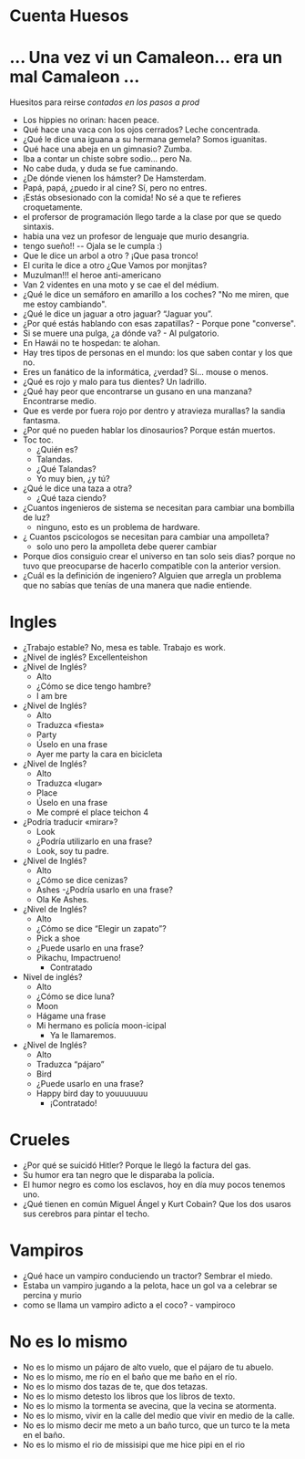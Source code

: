 # Cuenta Huesos
# ... Una vez vi un Camaleon... era un mal Camaleon ...

Huesitos para reirse *contados en los pasos a prod* 

- Los hippies no orinan: hacen peace.
- Qué hace una vaca con los ojos cerrados? Leche concentrada.
- ¿Qué le dice una iguana a su hermana gemela? Somos iguanitas.
- Qué hace una abeja en un gimnasio? Zumba.
- Iba a contar un chiste sobre sodio... pero Na.
- No cabe duda, y duda se fue caminando.
- ¿De dónde vienen los hámster? De Hamsterdam.
- Papá, papá, ¿puedo ir al cine? Sí, pero no entres.
- ¡Estás obsesionado con la comida! No sé a que te refieres croquetamente.
- el profersor de programación llego tarde a la clase por que se quedo sintaxis.
- habia una vez un profesor de lenguaje que murio desangria.
- tengo sueño!! -- Ojala se le cumpla :) 
- Que le dice un arbol a otro ? ¡Que pasa tronco!
- El curita le dice a otro ¿Que Vamos por monjitas?
- Muzulman!!! el heroe anti-americano
- Van 2 videntes en una moto y se cae el del médium.
- ¿Qué le dice un semáforo en amarillo a los coches? "No me miren, que me estoy cambiando".
- ¿Qué le dice un jaguar a otro jaguar? “Jaguar you”.
- ¿Por qué estás hablando con esas zapatillas? - Porque pone "converse".
- Si se muere una pulga, ¿a dónde va? - Al pulgatorio.
- En Hawái no te hospedan: te alohan.
- Hay tres tipos de personas en el mundo: los que saben contar y los que no.
- Eres un fanático de la informática, ¿verdad?  Sí... mouse o menos.
- ¿Qué es rojo y malo para tus dientes? Un ladrillo.
- ¿Qué hay peor que encontrarse un gusano en una manzana? Encontrarse medio.
- Que es verde por fuera rojo por dentro y atravieza murallas? la sandia fantasma.
- ¿Por qué no pueden hablar los dinosaurios? Porque están muertos.
- Toc toc.
  - ¿Quién es?
  - Talandas.
  - ¿Qué Talandas?
  - Yo muy bien, ¿y tú?
- ¿Qué le dice una taza a otra?
  - ¿Qué taza ciendo?
- ¿Cuantos ingenieros de sistema se necesitan para cambiar una bombilla de luz?
  - ninguno, esto es un problema de hardware.
- ¿ Cuantos pscicologos se necesitan para cambiar una ampolleta?
  - solo uno pero la ampolleta debe querer cambiar
- Porque dios consiguio crear el universo en tan solo seis dias? porque no tuvo que preocuparse de hacerlo compatible con la anterior version.
- ¿Cuál es la definición de ingeniero? Alguien que arregla un problema que no sabías que tenías de una manera que nadie entiende.
# Ingles

- ¿Trabajo estable? No, mesa es table. Trabajo es work.
- ¿Nivel de inglés? Excellenteishon
- ¿Nivel de Inglés?
  - Alto
  - ¿Cómo se dice tengo hambre?
  - I am bre
- ¿Nivel de Inglés?
  - Alto
  - Traduzca «fiesta»
  - Party
  - Úselo en una frase
  - Ayer me party la cara en bicicleta
- ¿Nivel de Inglés?
  - Alto
  - Traduzca «lugar»
  - Place
  - Úselo en una frase
  - Me compré el place teichon 4
- ¿Podría traducir «mirar»?
  - Look
  - ¿Podría utilizarlo en una frase?
  - Look, soy tu padre.
- ¿Nivel de Inglés?
  - Alto
  - ¿Cómo se dice cenizas?
  - Ashes
  -¿Podría usarlo en una frase?
  - Ola Ke Ashes.
- ¿Nivel de Inglés?
  - Alto
  - ¿Cómo se dice “Elegir un zapato”?
  - Pick a shoe
  - ¿Puede usarlo en una frase?
  - Pikachu, Impactrueno!
    - Contratado
- Nivel de inglés?
  - Alto
  - ¿Cómo se dice luna?
  - Moon
  - Hágame una frase
  - Mi hermano es policía moon-icipal
    - Ya le llamaremos.
- ¿Nivel de Inglés?
  - Alto
  - Traduzca “pájaro”
  - Bird
  - ¿Puede usarlo en una frase?
  - Happy bird day to youuuuuuu
    - ¡Contratado!
# Crueles

- ¿Por qué se suicidó Hitler? Porque le llegó la factura del gas.
- Su humor era tan negro que le disparaba la policía.
- El humor negro es como los esclavos, hoy en día muy pocos tenemos uno.
- ¿Qué tienen en común Miguel Ángel y Kurt Cobain? Que los dos usaros sus cerebros para pintar el techo.

# Vampiros

- ¿Qué hace un vampiro conduciendo un tractor? Sembrar el miedo.
- Estaba un vampiro jugando a la pelota, hace un gol va a celebrar se percina y murio
- como se llama un vampiro adicto a el coco? - vampiroco
#  No es lo mismo
- No es lo mismo un pájaro de alto vuelo, que el pájaro de tu abuelo.
- No es lo mismo, me río en el baño que me baño en el río.
- No es lo mismo dos tazas de te, que dos tetazas.
- No es lo mismo detesto los libros que los libros de texto.
- No es lo mismo la tormenta se avecina, que la vecina se atormenta.
- No es lo mismo, vivir en la calle del medio que vivir en medio de la calle.
- No es lo mismo decir me meto a un baño turco, que un turco te la meta en el baño.
- No es lo mismo el rio de missisipi que me hice pipi en el rio
 